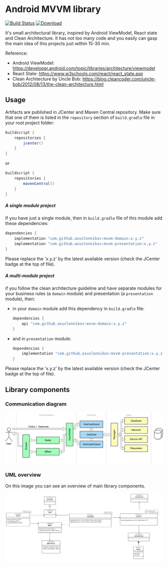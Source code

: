 # Android MVVM library
 [![Build Status](https://travis-ci.org/asuslennikov/mvvm.svg?branch=master)](https://travis-ci.org/asuslennikov/mvvm) [![Download](https://api.bintray.com/packages/asuslennikov/maven/android-mvvm/images/download.svg)](https://bintray.com/asuslennikov/maven/android-mvvm/_latestVersion)

It's small architectural library, inspired by Android ViewModel, React state and Clean Architecture. 
It has not too many code and you easily can gasp the main idea of this projects just within 15-30 min.

Reference:
- Android ViewModel: https://developer.android.com/topic/libraries/architecture/viewmodel
- React State: https://www.w3schools.com/react/react_state.asp
- Clean Architecture by Uncle Bob: https://blog.cleancoder.com/uncle-bob/2012/08/13/the-clean-architecture.html

## Usage
Artifacts are published in JCenter and Maven Central repository. Make sure that one of them is listed
in the `repository` section of `build.gradle` file in your root project folder:
```groovy
buildscript {
    repositories {
        jcenter()
    }
}
```
or
```groovy
buildscript {
    repositories {
        mavenCentral()
    }
}
```
##### A single module project
If you have just a single module, then in `build.gradle` file of this module add these dependencies:
```groovy
dependencies {
    implementation "com.github.asuslennikov:mvvm-domain:x.y.z"
    implementation "com.github.asuslennikov:mvvm-presentation:x.y.z"
}
```
Please replace the 'x.y.z' by the latest available version (check the JCenter badge at the top of file).

##### A multi-module project
if you follow the clean architecture guideline and have separate modules 
for your business rules (a `domain` module) and presentation (a `presentation` module), then:
- in your `domain` module add this dependency in `build.gradle` file:
    ```groovy
    dependencies {
        api "com.github.asuslennikov:mvvm-domain:x.y.z"
    }
    ```
- and in `presentation` module:
    ```groovy
    dependencies {
        implementation "com.github.asuslennikov:mvvm-presentation:x.y.z"
    }
    ```
Please replace the 'x.y.z' by the latest available version (check the JCenter badge at the top of file).

## Library components

### Communication diagram
![alt FullWidthImage](./documentation/GeneralComponents.png "Communication diagram")

### UML overview

On this image you can see an overview of main library components.

![alt FullWidthImage](./documentation/UmlOverview.png "UML overview of main components")